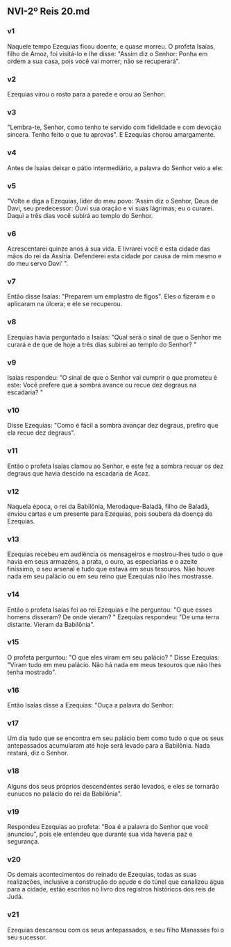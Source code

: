 ## NVI-2º Reis 20.md
### v1
 Naquele tempo Ezequias ficou doente, e quase morreu. O profeta Isaías, filho de Amoz, foi visitá-lo e lhe disse: "Assim diz o Senhor: Ponha em ordem a sua casa, pois você vai morrer; não se recuperará".
### v2
 Ezequias virou o rosto para a parede e orou ao Senhor:
### v3
 "Lembra-te, Senhor, como tenho te servido com fidelidade e com devoção sincera. Tenho feito o que tu aprovas". E Ezequias chorou amargamente.
### v4
 Antes de Isaías deixar o pátio intermediário, a palavra do Senhor veio a ele:
### v5
 "Volte e diga a Ezequias, líder do meu povo: ‘Assim diz o Senhor, Deus de Davi, seu predecessor: Ouvi sua oração e vi suas lágrimas; eu o curarei. Daqui a três dias você subirá ao templo do Senhor.
### v6
 Acrescentarei quinze anos à sua vida. E livrarei você e esta cidade das mãos do rei da Assíria. Defenderei esta cidade por causa de mim mesmo e do meu servo Davi’ ".
### v7
 Então disse Isaías: "Preparem um emplastro de figos". Eles o fizeram e o aplicaram na úlcera; e ele se recuperou.
### v8
 Ezequias havia perguntado a Isaías: "Qual será o sinal de que o Senhor me curará e de que de hoje a três dias subirei ao templo do Senhor? "
### v9
 Isaías respondeu: "O sinal de que o Senhor vai cumprir o que prometeu é este: Você prefere que a sombra avance ou recue dez degraus na escadaria? "
### v10
 Disse Ezequias: "Como é fácil a sombra avançar dez degraus, prefiro que ela recue dez degraus".
### v11
 Então o profeta Isaías clamou ao Senhor, e este fez a sombra recuar os dez degraus que havia descido na escadaria de Acaz.
### v12
 Naquela época, o rei da Babilônia, Merodaque-Baladã, filho de Baladã, enviou cartas e um presente para Ezequias, pois soubera da doença de Ezequias.
### v13
 Ezequias recebeu em audiência os mensageiros e mostrou-lhes tudo o que havia em seus armazéns, a prata, o ouro, as especiarias e o azeite finíssimo, o seu arsenal e tudo que estava em seus tesouros. Não houve nada em seu palácio ou em seu reino que Ezequias não lhes mostrasse.
### v14
 Então o profeta Isaías foi ao rei Ezequias e lhe perguntou: "O que esses homens disseram? De onde vieram? " Ezequias respondeu: "De uma terra distante. Vieram da Babilônia".
### v15
 O profeta perguntou: "O que eles viram em seu palácio? " Disse Ezequias: "Viram tudo em meu palácio. Não há nada em meus tesouros que não lhes tenha mostrado".
### v16
 Então Isaías disse a Ezequias: "Ouça a palavra do Senhor:
### v17
 Um dia tudo que se encontra em seu palácio bem como tudo o que os seus antepassados acumularam até hoje será levado para a Babilônia. Nada restará, diz o Senhor.
### v18
 Alguns dos seus próprios descendentes serão levados, e eles se tornarão eunucos no palácio do rei da Babilônia".
### v19
 Respondeu Ezequias ao profeta: "Boa é a palavra do Senhor que você anunciou", pois ele entendeu que durante sua vida haveria paz e segurança.
### v20
 Os demais acontecimentos do reinado de Ezequias, todas as suas realizações, inclusive a construção do açude e do túnel que canalizou água para a cidade, estão escritos no livro dos registros históricos dos reis de Judá.
### v21
 Ezequias descansou com os seus antepassados, e seu filho Manassés foi o seu sucessor.
